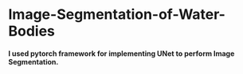 # Image-Segmentation-of-Water-Bodies
#### I used pytorch framework for implementing UNet to perform Image Segmentation.
